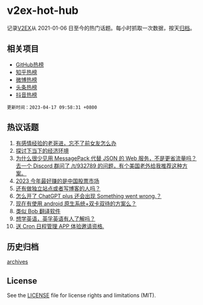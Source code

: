 # v2ex-hot-hub

 记录[V2EX](https://www.v2ex.com/)从 2021-01-06 日至今的热门话题。每小时抓取一次数据，按天[归档](archives)。
 
 ## 相关项目

- [GitHub热榜](https://github.com/snaildev/github-hot-hub)
- [知乎热榜](https://github.com/snaildev/zhihu-hot-hub)
- [微博热榜](https://github.com/snaildev/weibo-hot-hub)
- [头条热榜](https://github.com/snaildev/toutiao-hot-hub)
- [抖音热榜](https://github.com/snaildev/douyin-hot-hub)


 `更新时间：2023-04-17 09:58:31 +0800`

## 热议话题

1. [有感情经验的老哥进，忘不了前女友怎么办](https://www.v2ex.com/t/932912)
1. [探讨下当下的经济环境](https://www.v2ex.com/t/932889)
1. [为什么很少见用 MessagePack 代替 JSON 的 Web 服务，不是更省流量吗？去一个 Discord 群问了 /t/932789 的问题，有个美国老外给我推荐这种方案。](https://www.v2ex.com/t/932879)
1. [2023 今年最好赚的是中国股票市场](https://www.v2ex.com/t/932880)
1. [还有做独立站点或者写博客的人吗？](https://www.v2ex.com/t/932931)
1. [怎么开了 ChatGPT plus 还会出现 Something went wrong.？](https://www.v2ex.com/t/932930)
1. [现在有使用 android 原生系统+双卡双待的方案么？](https://www.v2ex.com/t/932905)
1. [类似 Bob 翻译软件](https://www.v2ex.com/t/932954)
1. [想学英语，英孚英语有人了解吗？](https://www.v2ex.com/t/932909)
1. [送 Cron 日程管理 APP 体验邀请资格.](https://www.v2ex.com/t/932869)

## 历史归档

[archives](archives)

## License

See the [LICENSE](LICENSE) file for license rights and limitations (MIT).
